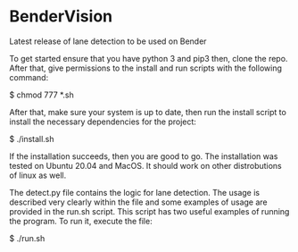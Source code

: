 # BenderVision


Latest release of lane detection to be used on Bender

To get started ensure that you have python 3 and pip3 then, clone the repo. After that, give permissions to the install and run scripts with the following command:

$ chmod 777 *.sh

After that, make sure your system is up to date, then run the install script to install the necessary dependencies for the project:

$ ./install.sh

If the installation succeeds, then you are good to go. The installation was tested on Ubuntu 20.04 and MacOS. It should work on other distrobutions of linux as well. 

The detect.py file contains the logic for lane detection. The usage is described very clearly within the file and some examples of usage 
are provided in the run.sh script. This script has two useful examples of running the program. To run it, execute the file:

$ ./run.sh

